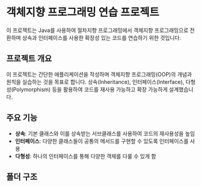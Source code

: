 # 객체지향 프로그래밍 연습 프로젝트

이 프로젝트는 Java를 사용하여 절차지향 프로그래밍에서 객체지향 프로그래밍으로 전환하며 상속과 인터페이스를 사용한 확장성 있는 코드를 연습하기 위한 것입니다.

## 프로젝트 개요

이 프로젝트는 간단한 애플리케이션을 작성하며 객체지향 프로그래밍(OOP)의 개념과 원칙을 실습하는 것을 목표로 합니다. 상속(Inheritance), 인터페이스(Interface), 다형성(Polymorphism) 등을 활용하여 코드를 재사용 가능하고 확장 가능하게 설계했습니다.

## 주요 기능

- **상속**: 기본 클래스와 이를 상속받는 서브클래스를 사용하여 코드의 재사용성을 높임
- **인터페이스**: 다양한 클래스들이 공통의 메서드를 구현할 수 있도록 인터페이스를 사용
- **다형성**: 하나의 인터페이스를 통해 다양한 객체를 다룰 수 있게 함

## 폴더 구조
